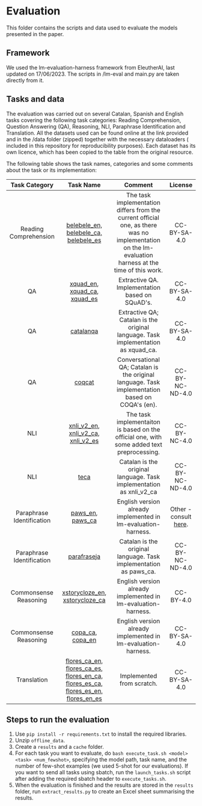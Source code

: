 # Evaluation
This folder contains the scripts and data used to evaluate the models presented in the paper.

## Framework
We used the lm-evaluation-harness framework from EleutherAI, last updated on 17/06/2023. The scripts in /lm-eval and main.py are taken directly from it.

## Tasks and data
The evaluation was carried out on several Catalan, Spanish and English tasks covering the following task categories: Reading Comprehension, Question Answering (QA), Reasoning, NLI, Paraphrase Identification and Translation. All the datasets used can be found online at the link provided and in the /data folder (zipped) together with the necessary dataloaders ( included in this repository for reproducibility purposes). Each dataset has its own licence, which has been copied to the table from the original resource.

The following table shows the task names, categories and some comments about the task or its implementation:

| Task Category | Task Name | Comment | License |
|:-------------:|:---------:|:-------:|:-------:|
| Reading Comprehension | [belebele_en, belebele_ca, belebele_es](https://huggingface.co/datasets/facebook/belebele) | The task implementation differs from the current official one, as there was no implementation on the lm-evaluation harness at the time of this work. | CC-BY-SA-4.0
| QA            | [xquad_en](https://github.com/google-deepmind/xquad), [xquad_ca](https://huggingface.co/datasets/projecte-aina/xquad-ca), [xquad_es](https://github.com/google-deepmind/xquad) | Extractive QA. Implementation based on SQuAD's. | CC-BY-SA-4.0
| QA            | [catalanqa](https://huggingface.co/datasets/projecte-aina/catalanqa) | Extractive QA; Catalan is the original language. Task implementation as xquad_ca. | CC-BY-SA-4.0
| QA            | [coqcat](https://huggingface.co/datasets/projecte-aina/CoQCat)    | Conversational QA; Catalan is the original language. Task implementation based on COQA's (en). | CC-BY-NC-ND-4.0
| NLI           | [xnli_v2_en](https://huggingface.co/datasets/xnli), [xnli_v2_ca](https://huggingface.co/datasets/projecte-aina/xnli-ca), [xnli_v2_es](https://huggingface.co/datasets/xnli)    | The task implementaiton is based on the official one, with some added text preprocessing.  | CC-BY-NC-4.0
| NLI           | [teca](https://huggingface.co/datasets/projecte-aina/teca)    | Catalan is the original language. Task implementation as xnli_v2_ca | CC-BY-NC-ND-4.0
| Paraphrase Identification           | [paws_en](https://huggingface.co/datasets/paws), [paws_ca](https://huggingface.co/datasets/projecte-aina/PAWS-ca)    | English version already implemented in lm-evaluation-harness. | Other - consult [here](https://huggingface.co/datasets/paws#licensing-information).
| Paraphrase Identification           | [parafraseja](https://huggingface.co/datasets/projecte-aina/Parafraseja)    | Catalan is the original language. Task implementation as paws_ca. | CC-BY-NC-ND-4.0
| Commonsense Reasoning           | [xstorycloze_en](https://huggingface.co/datasets/juletxara/xstory_cloze), [xstorycloze_ca](https://huggingface.co/datasets/projecte-aina/xstorycloze_ca)    |  English version already implemented in lm-evaluation-harness. | CC-BY-4.0
| Commonsense Reasoning           | [copa_ca](https://huggingface.co/datasets/projecte-aina/COPA-ca), [copa_en](https://huggingface.co/datasets/aps/super_glue)    |  English version already implemented in lm-evaluation-harness. | CC-BY-SA-4.0
| Translation           | [flores_ca_en, flores_ca_es, flores_en_ca, flores_es_ca, flores_es_en, flores_en_es](https://huggingface.co/datasets/facebook/flores)    |  Implemented from scratch. | CC-BY-SA-4.0


## Steps to run the evaluation
1. Use `pip install -r requirements.txt` to install the required libraries.
2. Unzip `offline_data`.
3. Create a `results` and a `cache` folder.
4. For each task you want to evaluate, do `bash execute_task.sh <model> <task> <num_fewshot>`, specifying the model path, task name, and the number of few-shot examples (we used 5-shot for our evaluations).  If you want to send all tasks using sbatch, run the `launch_tasks.sh` script after adding the required sbatch header to `execute_tasks.sh`.
5. When the evaluation is finished and the results are stored in the `results` folder, run `extract_results.py` to create an Excel sheet summarising the results.
